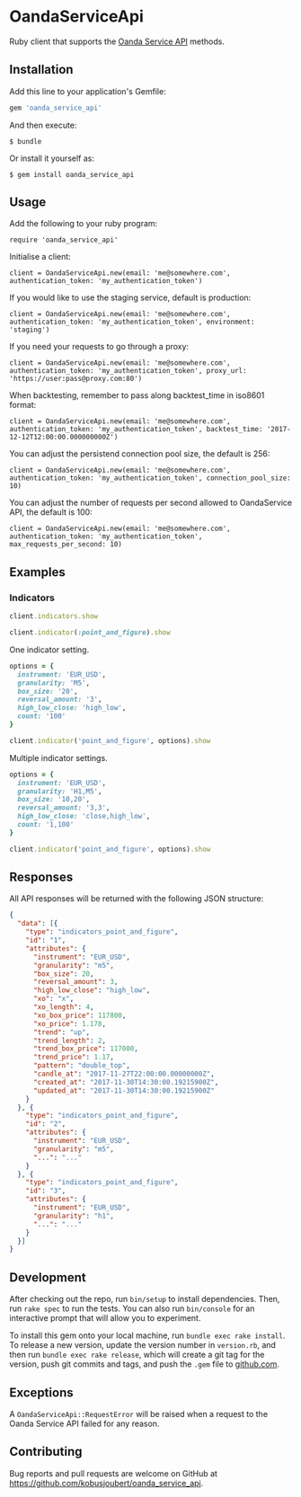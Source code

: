 # OandaServiceApi

Ruby client that supports the [Oanda Service API](https://github.com/kobusjoubert/oanda_service) methods.

## Installation

Add this line to your application's Gemfile:

```ruby
gem 'oanda_service_api'
```

And then execute:

    $ bundle

Or install it yourself as:

    $ gem install oanda_service_api

## Usage

Add the following to your ruby program:

    require 'oanda_service_api'

Initialise a client:

    client = OandaServiceApi.new(email: 'me@somewhere.com', authentication_token: 'my_authentication_token')

If you would like to use the staging service, default is production:

    client = OandaServiceApi.new(email: 'me@somewhere.com', authentication_token: 'my_authentication_token', environment: 'staging')

If you need your requests to go through a proxy:

    client = OandaServiceApi.new(email: 'me@somewhere.com', authentication_token: 'my_authentication_token', proxy_url: 'https://user:pass@proxy.com:80')

When backtesting, remember to pass along backtest_time in iso8601 format:

    client = OandaServiceApi.new(email: 'me@somewhere.com', authentication_token: 'my_authentication_token', backtest_time: '2017-12-12T12:00:00.000000000Z')

You can adjust the persistend connection pool size, the default is 256:

    client = OandaServiceApi.new(email: 'me@somewhere.com', authentication_token: 'my_authentication_token', connection_pool_size: 10)

You can adjust the number of requests per second allowed to OandaService API, the default is 100:

    client = OandaServiceApi.new(email: 'me@somewhere.com', authentication_token: 'my_authentication_token', max_requests_per_second: 10)

## Examples

### Indicators

```ruby
client.indicators.show
```

```ruby
client.indicator(:point_and_figure).show
```

One indicator setting.
```ruby
options = {
  instrument: 'EUR_USD',
  granularity: 'M5',
  box_size: '20',
  reversal_amount: '3',
  high_low_close: 'high_low',
  count: '100'
}

client.indicator('point_and_figure', options).show
```

Multiple indicator settings.
```ruby
options = {
  instrument: 'EUR_USD',
  granularity: 'H1,M5',
  box_size: '10,20',
  reversal_amount: '3,3',
  high_low_close: 'close,high_low',
  count: '1,100'
}

client.indicator('point_and_figure', options).show
```

## Responses

All API responses will be returned with the following JSON structure:

```json
{
  "data": [{
    "type": "indicators_point_and_figure",
    "id": "1",
    "attributes": {
      "instrument": "EUR_USD",
      "granularity": "m5",
      "box_size": 20,
      "reversal_amount": 3,
      "high_low_close": "high_low",
      "xo": "x",
      "xo_length": 4,
      "xo_box_price": 117800,
      "xo_price": 1.178,
      "trend": "up",
      "trend_length": 2,
      "trend_box_price": 117000,
      "trend_price": 1.17,
      "pattern": "double_top",
      "candle_at": "2017-11-27T22:00:00.00000000Z",
      "created_at": "2017-11-30T14:30:00.19215900Z",
      "updated_at": "2017-11-30T14:30:00.19215900Z"
    }
  }, {
    "type": "indicators_point_and_figure",
    "id": "2",
    "attributes": {
      "instrument": "EUR_USD",
      "granularity": "m5",
      "...": "..."
    }
  }, {
    "type": "indicators_point_and_figure",
    "id": "3",
    "attributes": {
      "instrument": "EUR_USD",
      "granularity": "h1",
      "...": "..."
    }
  }]
}
```

## Development

After checking out the repo, run `bin/setup` to install dependencies. Then, run `rake spec` to run the tests. You can also run `bin/console` for an interactive prompt that will allow you to experiment.

To install this gem onto your local machine, run `bundle exec rake install`. To release a new version, update the version number in `version.rb`, and then run `bundle exec rake release`, which will create a git tag for the version, push git commits and tags, and push the `.gem` file to [github.com](https://github.com).

## Exceptions

A `OandaServiceApi::RequestError` will be raised when a request to the Oanda Service API failed for any reason.

## Contributing

Bug reports and pull requests are welcome on GitHub at https://github.com/kobusjoubert/oanda_service_api.
